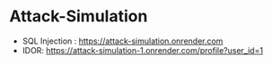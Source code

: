 # Attack-Simulation

- SQL Injection : https://attack-simulation.onrender.com
- IDOR: https://attack-simulation-1.onrender.com/profile?user_id=1
